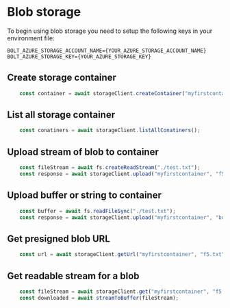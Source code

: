 # Blob storage

To begin using blob storage you need to setup the following keys in your environment file:

```
BOLT_AZURE_STORAGE_ACCOUNT_NAME={YOUR_AZURE_STORAGE_ACCOUNT_NAME}
BOLT_AZURE_STORAGE_KEY={YOUR_AZURE_STORAGE_KEY}
```

## Create storage container
```javascript
    const container = await storageClient.createContainer("myfirstcontainer");
```  
## List all storage container
```javascript
    const conatiners = await storageClient.listAllConatiners();
```
## Upload stream of blob to container
```javascript
    const fileStream = await fs.createReadStream("./test.txt");
    const response = await storageClient.upload("myfirstcontainer", "f5", fileStream);
```
## Upload buffer or string to container
```javascript
    const buffer = await fs.readFileSync("./test.txt");
    const response = await storageClient.upload("myfirstcontainer", "buffer", buffer);
```
## Get presigned blob URL
```javascript
    const url = await storageClient.getUrl("myfirstcontainer", "f5.txt");
```
## Get readable stream for a blob
```javascript
    const fileStream = await storageClient.get("myfirstcontainer", "f5.txt");
    const downloaded = await streamToBuffer(fileStream);
```